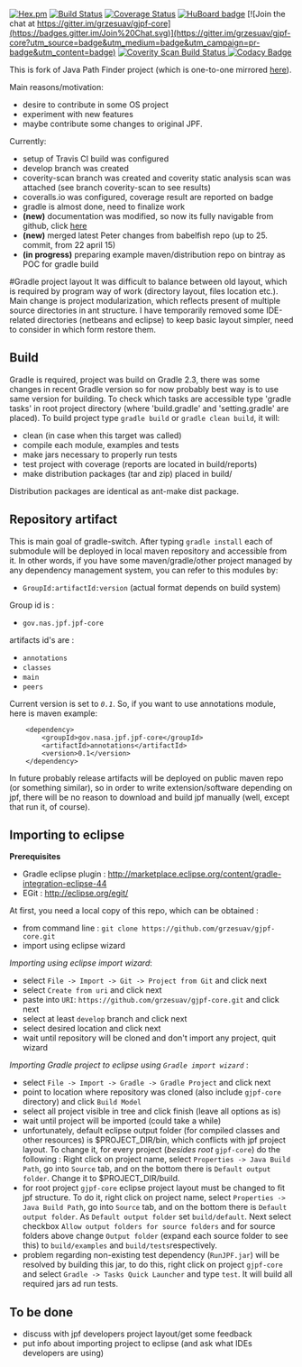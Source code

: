 [![Hex.pm](https://img.shields.io/hexpm/l/plug.svg)](https://github.com/grzesuav/gjpf-core/blob/master/LICENSE-2.0.txt)
[![Build Status](https://travis-ci.org/grzesuav/gjpf-core.svg?branch=master)](https://travis-ci.org/grzesuav/gjpf-core) 
[![Coverage Status](https://coveralls.io/repos/grzesuav/gjpf-core/badge.svg?branch=master)](https://coveralls.io/r/grzesuav/gjpf-core) 
[![HuBoard badge](http://img.shields.io/badge/Hu-Board-7965cc.svg)](https://huboard.com/grzesuav/gjpf-core)
[![Join the chat at https://gitter.im/grzesuav/gjpf-core](https://badges.gitter.im/Join%20Chat.svg)](https://gitter.im/grzesuav/gjpf-core?utm_source=badge&utm_medium=badge&utm_campaign=pr-badge&utm_content=badge)
<a href="https://scan.coverity.com/projects/4460">
  <img alt="Coverity Scan Build Status"
       src="https://scan.coverity.com/projects/4460/badge.svg"/>
</a>
[![Codacy Badge](https://api.codacy.com/project/badge/grade/4aefa07697fe442c9bc9a2bb39e109ea)](https://www.codacy.com/app/grzesuav/gjpf-core)

This is fork of Java Path Finder project (which is one-to-one mirrored [here](https://github.com/grzesuav/jpf-core)).


Main reasons/motivation:
* desire to contribute in some OS project
* experiment with new features
* maybe contribute some changes to original JPF.

Currently:
* setup of Travis CI build was configured
* develop branch was created
* coverity-scan branch was created and coverity static analysis scan was attached (see branch coverity-scan to see results)
* coveralls.io was configured, coverage result are reported on badge
* gradle is almost done, need to finalize work
* **(new)** documentation was modified, so now its fully navigable from github, click [here](doc/index.md)
* **(new)** merged latest Peter changes from babelfish repo (up to 25. commit, from 22 april 15)
* **(in progress)** preparing example maven/distribution repo on bintray as POC for gradle build

#Gradle project layout
It was difficult to balance between old layout, which is required by program way of work (directory layout, files location etc.).
Main change is project modularization, which reflects present of multiple source directories in ant structure. I have temporarily removed
some IDE-related directories (netbeans and eclipse) to keep basic layout simpler, need to consider in which form restore them.
## Build
Gradle is required, project was build on Gradle 2.3, there was some changes in recent Gradle version so for now probably best way is to use same version for building.
To check which tasks are accessible type 'gradle tasks' in root project directory (where 'build.gradle' and 'setting.gradle' are placed).
To build project type `gradle build` or `gradle clean build`, it will:
* clean (in case when this target was called)
* compile each module, examples and tests
* make jars necessary to properly run tests
* test project with coverage (reports are located in build/reports)
* make distribution packages (tar and zip) placed in build/

Distribution packages are identical as ant-make dist package.

## Repository artifact
This is main goal of gradle-switch. After typing `gradle install` each of submodule will be deployed in local maven repository and accessible from it.
In other words, if you have some maven/gradle/other project managed by any dependency management system, you can refer to this modules by:
* `GroupId:artifactId:version` (actual format depends on build system)

Group id is :
* `gov.nas.jpf.jpf-core`

artifacts id's are : 
* `annotations`
* `classes`
* `main` 
* `peers`

Current version is set to _`0.1`_.
So, if you want to use annotations module, here is maven example:
```
  	<dependency>
  		<groupId>gov.nasa.jpf.jpf-core</groupId>
  		<artifactId>annotations</artifactId>
  		<version>0.1</version>
  	</dependency>
```
In future probably release artifacts will be deployed on public maven repo (or something similar), so in order to write extension/software depending
on jpf, there will be no reason to download and build jpf manually (well, except that run it, of course).

## Importing to eclipse

**Prerequisites**
 * Gradle eclipse plugin : http://marketplace.eclipse.org/content/gradle-integration-eclipse-44
 * EGit : http://eclipse.org/egit/
 
At first, you need a local copy of this repo, which can be obtained :
* from command line : `git clone https://github.com/grzesuav/gjpf-core.git`
* import using eclipse wizard

*Importing using eclipse import wizard*:
* select `File -> Import -> Git -> Project from Git` and click next
* select `Create from uri` and click next
* paste into `URI`: `https://github.com/grzesuav/gjpf-core.git` and click next
* select at least `develop` branch and click next
* select desired location and click next
* wait until repository will be cloned and don't import any project, quit wizard

*Importing Gradle project to eclipse using `Gradle import wizard`* :
* select `File -> Import -> Gradle -> Gradle Project` and click next
* point to location where repository was cloned (also include `gjpf-core` directory) and click `Build Model`
* select all project visible in tree and click finish (leave all options as is)
* wait until project will be imported (could take a while)
* unfortunately, default eclipse output folder (for compiled classes and other resources) is $PROJECT_DIR/bin, which conflicts with jpf project layout. To change it, for every project (*besides root* `gjpf-core`) do the following : Right click on project name, select `Properties -> Java Build Path`, go into `Source` tab, and on the bottom there is `Default output folder`. Change it to $PROJECT_DIR/build.
* for root project `gjpf-core` eclipse project layout must be changed to fit jpf structure. To do it, right click on project name, select `Properties -> Java Build Path`, go into `Source` tab, and on the bottom there is `Default output folder`. As `Default output folder` set `build/default`. Next select checkbox  `Allow output folders for source folders` and for source folders above change `Output folder` (expand each source folder to see this) to `build/examples` and `build/tests`respectively.
* problem regarding non-existing test dependency (`RunJPF.jar`) will be resolved by building this jar, to do this, right click on project `gjpf-core` and select `Gradle -> Tasks Quick Launcher` and type `test`. It will build all required jars ad run tests.



## To be done
* discuss with jpf developers project layout/get some feedback
* put info about importing project to eclipse (and ask what IDEs developers are using)
